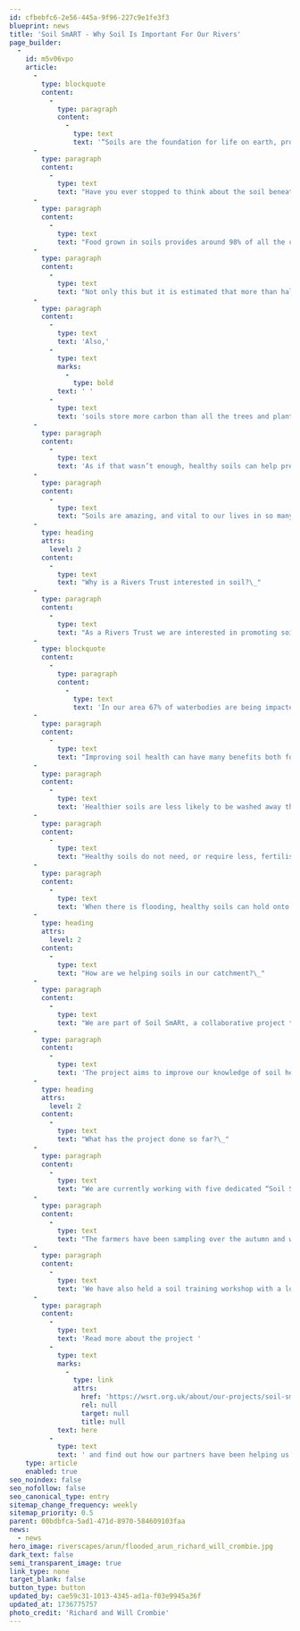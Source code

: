 ```yaml
---
id: cfbebfc6-2e56-445a-9f96-227c9e1fe3f3
blueprint: news
title: 'Soil SmART - Why Soil Is Important For Our Rivers'
page_builder:
  -
    id: m5v06vpo
    article:
      -
        type: blockquote
        content:
          -
            type: paragraph
            content:
              -
                type: text
                text: '“Soils are the foundation for life on earth, providing benefits to the whole world around us.”'
      -
        type: paragraph
        content:
          -
            type: text
            text: "Have you ever stopped to think about the soil beneath your feet? What’s going on down there and why should we be concerned about soil health? Well, read on to have your mind blown and your love of soil firmly solidified.\_"
      -
        type: paragraph
        content:
          -
            type: text
            text: "Food grown in soils provides around 98% of all the calories humans consume. That’s a staggering statistic which makes it unequivocally clear that we must look after the soils in which we’re growing our food.\_"
      -
        type: paragraph
        content:
          -
            type: text
            text: "Not only this but it is estimated that more than half of all the species on Earth live in soil - one teaspoon of healthy soil can have 10 billion organisms in it!\_"
      -
        type: paragraph
        content:
          -
            type: text
            text: 'Also,'
          -
            type: text
            marks:
              -
                type: bold
            text: ' '
          -
            type: text
            text: 'soils store more carbon than all the trees and plants, and the atmosphere combined, making it a vital tool in our fight against climate change.'
      -
        type: paragraph
        content:
          -
            type: text
            text: 'As if that wasn’t enough, healthy soils can help prevent or reduce flooding as they absorb water and slowly release it into the rivers. This means soils can help protect homes at risk of flooding by slowing the water released into rivers during heavy rainfalls.'
      -
        type: paragraph
        content:
          -
            type: text
            text: "Soils are amazing, and vital to our lives in so many ways. However our soils are under threat. Some land management practices mean that soils are being sealed (covered with concrete), soil is being eroded and degraded, and carbon is being lost from soils.\_"
      -
        type: heading
        attrs:
          level: 2
        content:
          -
            type: text
            text: "Why is a Rivers Trust interested in soil?\_"
      -
        type: paragraph
        content:
          -
            type: text
            text: "As a Rivers Trust we are interested in promoting soil health because pollution from rural areas is one of the main sources of river pollution in our area.\_"
      -
        type: blockquote
        content:
          -
            type: paragraph
            content:
              -
                type: text
                text: 'In our area 67% of waterbodies are being impacted by pollution from agriculture and the River Rother is the most erodible catchment in the UK.'
      -
        type: paragraph
        content:
          -
            type: text
            text: "Improving soil health can have many benefits both for the landowners and for the rivers.\_"
      -
        type: paragraph
        content:
          -
            type: text
            text: 'Healthier soils are less likely to be washed away through erosion as the soils are more strongly bound together, through roots, mycorrhizal fungi, and soil cover. '
      -
        type: paragraph
        content:
          -
            type: text
            text: "Healthy soils do not need, or require less, fertiliser or pesticides to function well, and when they are applied the soils are able to hold onto the chemicals and use them more effectively.\_"
      -
        type: paragraph
        content:
          -
            type: text
            text: 'When there is flooding, healthy soils can hold onto the water for longer and release the water slowly back into the environment reducing the impacts of heavy rainfall.'
      -
        type: heading
        attrs:
          level: 2
        content:
          -
            type: text
            text: "How are we helping soils in our catchment?\_"
      -
        type: paragraph
        content:
          -
            type: text
            text: "We are part of Soil SmARt, a collaborative project that is trialing different citizen science methodologies to assess soil health across the Arun and Rother catchment.\_"
      -
        type: paragraph
        content:
          -
            type: text
            text: 'The project aims to improve our knowledge of soil health in the local area by co-designing an innovative, in-field citizen science monitoring framework which others can use in the future.'
      -
        type: heading
        attrs:
          level: 2
        content:
          -
            type: text
            text: "What has the project done so far?\_"
      -
        type: paragraph
        content:
          -
            type: text
            text: "We are currently working with five dedicated “Soil SmART farmers” to develop and test a soil health toolkit for agricultural soils. So far, we have evaluated the most important soil metrics to measure. From this we have developed a Soil SmARt Toolkit and trained the farmers on how to use the equipment and log their results.\_"
      -
        type: paragraph
        content:
          -
            type: text
            text: "The farmers have been sampling over the autumn and will continue into the spring to test the toolkits and understand their soils better. These results will be analysed and compared to industry standard soil sampling.\_"
      -
        type: paragraph
        content:
          -
            type: text
            text: 'We have also held a soil training workshop with a local agricultural college – hoping to inspire the next generation of farmers and land managers in the region.'
      -
        type: paragraph
        content:
          -
            type: text
            text: 'Read more about the project '
          -
            type: text
            marks:
              -
                type: link
                attrs:
                  href: 'https://wsrt.org.uk/about/our-projects/soil-smart'
                  rel: null
                  target: null
                  title: null
            text: here
          -
            type: text
            text: ' and find out how our partners have been helping us to carry out this research work.'
    type: article
    enabled: true
seo_noindex: false
seo_nofollow: false
seo_canonical_type: entry
sitemap_change_frequency: weekly
sitemap_priority: 0.5
parent: 00bdbfca-5ad1-471d-8970-584609103faa
news:
  - news
hero_image: riverscapes/arun/flooded_arun_richard_will_crombie.jpg
dark_text: false
semi_transparent_image: true
link_type: none
target_blank: false
button_type: button
updated_by: cae59c31-1013-4345-ad1a-f03e9945a36f
updated_at: 1736775757
photo_credit: 'Richard and Will Crombie'
---
```

